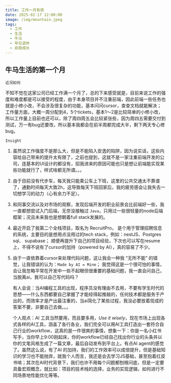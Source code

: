 ```yaml
---
title: 工作一月有感
date: 2025-02-17 12:00:00
image: /img/mountain.jpeg
tags:
  - 工作
  - 生活
  - 牛马
  - 早日退休
  - 自我成长
---
```

## 牛马生活的第一个月

`近况如何`

不知不觉在这家公司已经工作满一个月了，总的下来感受就是，目前来说工作的强度和难度都是可以接受的程度，由于本身项目并不注重前端，因此前端一些任务也就是小修小改，不会涉及很复杂的功能，基本问问cursor，查查文档就能解决；工作量方面，大概一周分配到4，5个tickets，基本1～2是比较简单的小修小改，所以工作量上目前也还可以，除了周四周五会比较紧张些，因为周四五需要交付到测试，万一有bug还要改，所以基本我都会在前半周都完成大半，剩下两天专心修bug。


`Insight`

1. 虽然说工作强度不是那么大，但是不能陷入安逸的陷阱，因为说实话，这些内容给自己带来的提升太有限了，之前也提到，这就不是一家注重前端开发的公司，连基本的UI设计的都没有，招我进来的原因可能也只是想让前端能实现某些功能就行了，样式啥都无所谓。。。

2. 由于目前没有代步车，每天我只能乘公车上下班，这里的公共交通太不靠谱了，通勤时间每天大致2h，这导致每天下班回家后，我的疲劳感会让我失去一切想学习的动力（心有余力不足）。

3. 和同事交流以及对市场的观察，发现后端开发的职业前景会比前端好一些，我一直都想尝试入门后端，无奈没接触过 `Java`，只用过一些很轻量的node后端框架；况且未来我也是想朝着full stack发展的。

4. 最近开启了我第二个全栈项目，取名为 RecruitPro， 是个用于管理招聘信息的系统，主要目的是想用点没用过的tech stack，例如：nestJS、Postgres sql、 supabase； 顺便再提升下自己的项目经验，下次也可以写在resume上，不得不说有了cursor的加持（powered by AI），真的容易了不少。

5. 由于一直依靠着cursor来处理代码问题，这让我会一种我 “无所不能” 的错觉，让我错误的认为：`Made by AI = Mine`； 我觉得这是一个很可怕的事情，会让我忽略平常在开发中一些不起眼但很重要的基础问题，我一直会问自己，当脱离ai，我可以自己写代码吗？

	有人会说：当AI编程工具的出现，程序员没有理由不去用，不要有学生时代的思想——什么东西都要自己掌握了才能经得起推敲的，任何技术都是服务于产出的，而效率才是产出最注重的，当ai简化了某些过程，我没必要放着现成的答案不要，非要自己去做。。。
	
	个人观点：AI 工具当然要用，而且要多用，*Use it wisely*，现在市场上出现各式各样的AI工具，涵盖了各行各业，我们完全可以用AI工具打造出一套符合自己行业的workflow，这真的是一件很爽的事情，想象一下：你是一名小红书写手，当你早上9:00刚起床，你的workflow已经自己找出你行业的头条并以你的文笔风格生成了一篇文章，最后自动发布到平台上。有点AI agent的感觉了。虽然这么说，有了AI 的加持，我们的工作效率可以成倍提升，但是基础知识的学习也不能抛弃，就我个人而言，我还是会去学习JS基础，甚至抱着红皮书啃；其次在AI时代背景下，我们也许不用每个问题都刨根问底，但是一定要具备宏观概念，就比如：项目的技术栈的选择，业务的实现逻辑，如何进行不同场景地性能优化等等。
